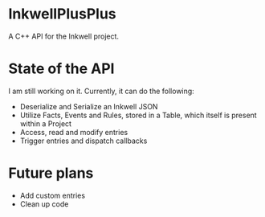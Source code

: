 # InkwellPlusPlus
A C++ API for the Inkwell project.

# State of the API
I am still working on it. Currently, it can do the following:
- Deserialize and Serialize an Inkwell JSON
- Utilize Facts, Events and Rules, stored in a Table, which itself is present within a Project
- Access, read and modify entries
- Trigger entries and dispatch callbacks

# Future plans
- Add custom entries
- Clean up code
